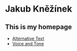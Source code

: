 # Jakub Kněžínek
## This is my homepage

- [Alternative Text](01-alternative-text)
- [Voice and Tone](05_voice_and_tone)
